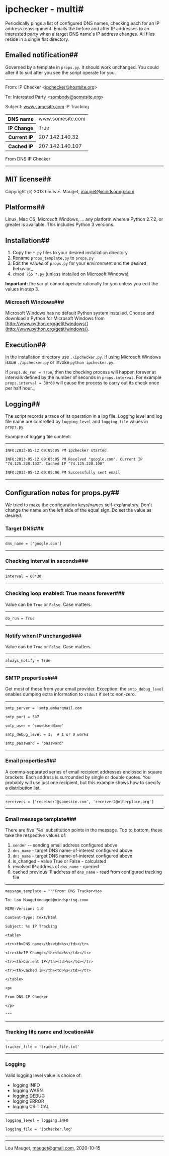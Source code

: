 # ipchecker - multi#

Periodically pings a list of configured DNS names, checking each for an IP address reassignment.
Emails the before and after IP addresses to an interested party when a target DNS name's IP address changes.
All files reside in a single flat directory. 

## Emailed notification##

Governed by a template in `props.py`. It should work unchanged. You could alter it to suit 
after you see the script operate for you.

---

From: IP Checker &lt;ipchecker@hostsite.org&gt;

To: Interested Party &lt;sombody@somesite.org&gt;

Subject: www.somesite.com IP Tracking

<table>
<tr><th>DNS name	</th><td> www.somesite.com</td></tr>
<tr><th>IP Change	</th><td> True             </td></tr>
<tr><th>Current IP	</th><td> 207.142.140.32   </td></tr>
<tr><th>Cached IP	</th><td> 207.142.140.107  </td></tr> 
</table>

From DNS IP Checker

---

## MIT license##

Copyright (c) 2013 Louis E. Mauget, mauget@mindspring.com

## Platforms##

Linux, Mac OS, Microsoft Windows, ... any platform where a Python 2.7.2, or greater is available. 
This includes Python 3 versions.

## Installation##

 1. Copy the `*.py` files to your desired installation directory
 2. Rename `props_template.py` to `props.py`
 3. Edit the values of `props.py` for your environment and the desired behavior_
 4. `chmod 755 *.py` (unless installed on Microsoft Windows)

**Important:** the script cannot operate rationally for you unless you edit the values in step 3.

### Microsoft Windows###

Microsoft Windows has no default Python system installed. Choose and download a  Python for Microsoft Windows from
[http://www.python.org/getit/windows/](http://www.python.org/getit/windows/).

## Execution##

In the installation directory use `.\ipchecker.py`.  If using Microsoft Windows
issue `./ipchecker.py` or invoke `python ipchecker.py`.

If `props.do_run = True`, then the checking process will happen forever at intervals
defined by the number of seconds in `props.interval`. For example `props.interval = 30*60`
will cause the process to carry out its check once per half hour._

## Logging##

The script records a trace of its operation in a log file. 
Logging level and log file name are controlled by `logging_level` and `logging_file` values in `props.py`.

Example of logging file content:

---

`INFO:2013-05-12 09:05:05 PM ipchecker started`

`INFO:2013-05-12 09:05:05 PM Resolved "google.com". Current IP "74.125.228.102". Cached IP "74.125.228.100"`

`INFO:2013-05-12 09:05:06 PM Successfully sent email`


---

## Configuration notes for props.py##

We tried to make the configuration keys/names self-explanatory. Don't change the name on 
the left side of the equal sign. Do set the value as desired.

### Target DNS###

---

`dns_name = ['google.com']`

---

### Checking interval in seconds###

---

`interval = 60*30`

---

### Checking loop enabled: True means forever###

Value can be `True` or `False`. Case matters.

---

`do_run = True`

---

### Notify when IP unchanged###

Value can be `True` or `False`. Case matters.

---

`always_notify = True`

---

### SMTP properties###

Get most of these from your email provider. Exception: the `smtp_debug_level` enables dumping extra information to `stdout` if set to non-zero.

---

`smtp_server = 'smtp.embarqmail.com`

`smtp_port = 587`

`smtp_user = 'someUserName'`

`smtp_debug_level = 1;  # 1 or 0 works`

`smtp_password = 'password'`

---

### Email properties###

A comma-separated series of email recipient addresses enclosed in square brackets. Each address is surrounded by single or double quotes.
You probably will use just one recipient, but this example shows how to specify a distribution list.

---

`receivers = ['receiver1@somesite.com', 'receiver2@otherplace.org']`

---

### Email message template###

There are five '%s' substitution points in the message. Top to bottom, these take the respective values of:

1. `sender` -- sending email address configured above
2. `dns_name` - target DNS name-of-interest configured above
3. `dns_name` - target DNS name-of-interest configured above
4. is_changed - value True or False - calculated
5. revolved IP address of `dns_name` - queried
6. cached previous IP address of `dns_name` - read from configured tracking file

---

`message_template = """From: DNS Tracker<%s>`

`To: Lou Mauget<mauget@mindspring.com>`

`MIME-Version: 1.0`

`Content-type: text/html`

`Subject: %s IP Tracking`


`<table>`
	
`<tr><th>DNS name</th><td>%s</td></tr>`

`<tr><th>IP Change</th><td>%s</td></tr>`

`<tr><th>Current IP</th><td>%s</td></tr>`

`<tr><th>Cached IP</th><td>%s</td></tr>`

`</table>`

`<p>`
	
`From DNS IP Checker`

`</p>`

``"""``

---

### Tracking file name and location###

---

`tracker_file = 'tracker_file.txt'`

---

### Logging

Valid logging level value is choice of:

* logging.INFO
* logging.WARN
* logging.DEBUG
* logging.ERROR
* logging.CRITICAL

---

`logging_level = logging.INFO`

`logging_file = 'ipchecker.log'`

---

---

Lou Mauget, mauget@gmail.com, 2020-10-15

